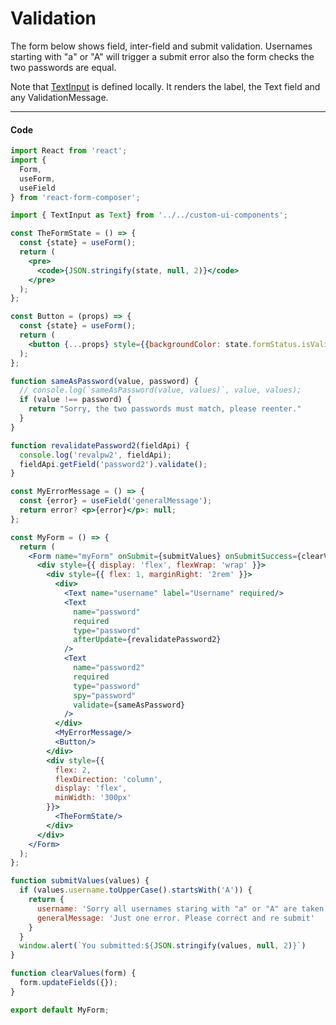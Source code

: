# Validation
The form below shows field, inter-field and submit validation. Usernames starting with "a" or "A" will trigger a submit error also the form checks the two passwords are equal.

Note that [TextInput](https://github.com/chrisfield/react-form-composer/blob/master/stories/ui-components/text-input.jsx) is defined locally. It renders the label, the Text field and any ValidationMessage.

<!-- STORY -->

---
#### Code
```jsx
import React from 'react';
import {
  Form,
  useForm,
  useField
} from 'react-form-composer';

import { TextInput as Text} from '../../custom-ui-components';

const TheFormState = () => {
  const {state} = useForm();
  return (
    <pre>
      <code>{JSON.stringify(state, null, 2)}</code>
    </pre>
  );
};

const Button = (props) => {
  const {state} = useForm();
  return (
    <button {...props} style={{backgroundColor: state.formStatus.isValid? 'green': 'cyan'}} >Submit</button>
  );
};

function sameAsPassword(value, password) {
  // console.log(`sameAsPassword(value, values)`, value, values);
  if (value !== password) {
    return "Sorry, the two passwords must match, please reenter."
  }
}

function revalidatePassword2(fieldApi) {
  console.log('revalpw2', fieldApi);
  fieldApi.getField('password2').validate();
}

const MyErrorMessage = () => {
  const {error} = useField('generalMessage');
  return error? <p>{error}</p>: null;  
};

const MyForm = () => {
  return (
    <Form name="myForm" onSubmit={submitValues} onSubmitSuccess={clearValues}>
      <div style={{ display: 'flex', flexWrap: 'wrap' }}>
        <div style={{ flex: 1, marginRight: '2rem' }}>
          <div>
            <Text name="username" label="Username" required/>
            <Text
              name="password"
              required
              type="password"
              afterUpdate={revalidatePassword2}
            />
            <Text
              name="password2"
              required
              type="password"
              spy="password"
              validate={sameAsPassword}
            />
          </div>
          <MyErrorMessage/>
          <Button/>
        </div>
        <div style={{
          flex: 2,
          flexDirection: 'column',
          display: 'flex',
          minWidth: '300px'
        }}>
          <TheFormState/> 
        </div>
      </div>
    </Form>
  );
};

function submitValues(values) {
  if (values.username.toUpperCase().startsWith('A')) {
    return {
      username: 'Sorry all usernames staring with "a" or "A" are taken',
      generalMessage: 'Just one error. Please correct and re submit'
    }
  }
  window.alert(`You submitted:${JSON.stringify(values, null, 2)}`)
}

function clearValues(form) {
  form.updateFields({});
}

export default MyForm;
```
